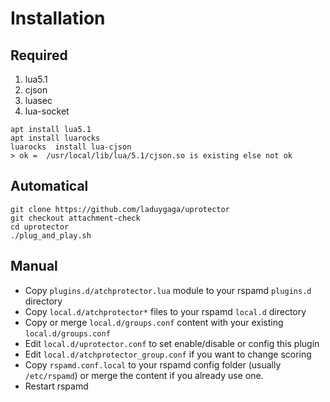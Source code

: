 # Installation

## Required
1. lua5.1
2. cjson
3. luasec
4. lua-socket
```
apt install lua5.1
apt install luarocks 
luarocks  install lua-cjson
> ok =  /usr/local/lib/lua/5.1/cjson.so is existing else not ok
```
## Automatical
```
git clone https://github.com/laduygaga/uprotector
git checkout attachment-check
cd uprotector
./plug_and_play.sh
```

## Manual
- Copy `plugins.d/atchprotector.lua` module to your rspamd `plugins.d` directory
- Copy `local.d/atchprotector*` files to your rspamd `local.d` directory
- Copy or merge `local.d/groups.conf` content with your existing `local.d/groups.conf`
- Edit `local.d/uprotector.conf` to set enable/disable or config this plugin 
- Edit `local.d/atchprotector_group.conf` if you want to change scoring
- Copy `rspamd.conf.local` to your rspamd config folder (usually `/etc/rspamd`) or merge the content if you already use one.
- Restart rspamd

